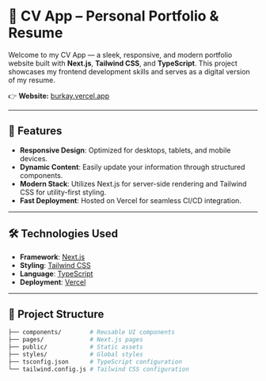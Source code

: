 # 💼 CV App – Personal Portfolio & Resume

Welcome to my CV App — a sleek, responsive, and modern portfolio website built with **Next.js**, **Tailwind CSS**, and **TypeScript**. This project showcases my frontend development skills and serves as a digital version of my resume.

👉 **Website:** [burkay.vercel.app](https://burkay.vercel.app)

---

## 🚀 Features

- **Responsive Design**: Optimized for desktops, tablets, and mobile devices.
- **Dynamic Content**: Easily update your information through structured components.
- **Modern Stack**: Utilizes Next.js for server-side rendering and Tailwind CSS for utility-first styling.
- **Fast Deployment**: Hosted on Vercel for seamless CI/CD integration.

---

## 🛠️ Technologies Used

- **Framework**: [Next.js](https://nextjs.org/)
- **Styling**: [Tailwind CSS](https://tailwindcss.com/)
- **Language**: [TypeScript](https:www.typescriptlang.org)
- **Deployment**: [Vercel](https://vercel.com/)

---

## 📂 Project Structure

```bash
├── components/        # Reusable UI components
├── pages/             # Next.js pages
├── public/            # Static assets
├── styles/            # Global styles
├── tsconfig.json      # TypeScript configuration
└── tailwind.config.js # Tailwind CSS configuration
